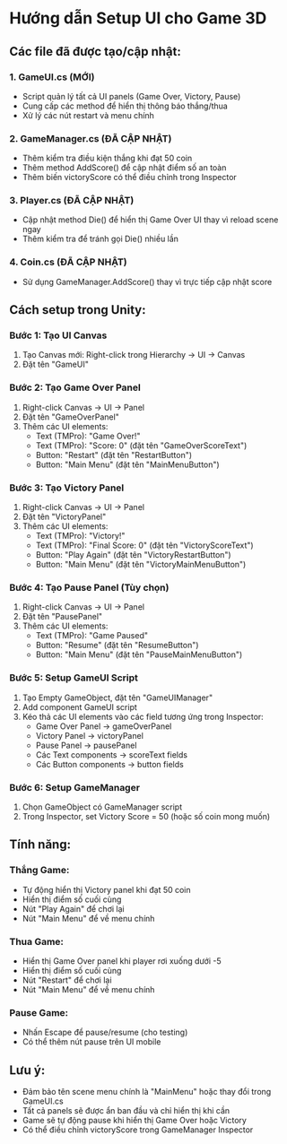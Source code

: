 # Hướng dẫn Setup UI cho Game 3D

## Các file đã được tạo/cập nhật:

### 1. GameUI.cs (MỚI)
- Script quản lý tất cả UI panels (Game Over, Victory, Pause)
- Cung cấp các method để hiển thị thông báo thắng/thua
- Xử lý các nút restart và menu chính

### 2. GameManager.cs (ĐÃ CẬP NHẬT)
- Thêm kiểm tra điều kiện thắng khi đạt 50 coin
- Thêm method AddScore() để cập nhật điểm số an toàn
- Thêm biến victoryScore có thể điều chỉnh trong Inspector

### 3. Player.cs (ĐÃ CẬP NHẬT)
- Cập nhật method Die() để hiển thị Game Over UI thay vì reload scene ngay
- Thêm kiểm tra để tránh gọi Die() nhiều lần

### 4. Coin.cs (ĐÃ CẬP NHẬT)
- Sử dụng GameManager.AddScore() thay vì trực tiếp cập nhật score

## Cách setup trong Unity:

### Bước 1: Tạo UI Canvas
1. Tạo Canvas mới: Right-click trong Hierarchy → UI → Canvas
2. Đặt tên "GameUI"

### Bước 2: Tạo Game Over Panel
1. Right-click Canvas → UI → Panel
2. Đặt tên "GameOverPanel"
3. Thêm các UI elements:
   - Text (TMPro): "Game Over!" 
   - Text (TMPro): "Score: 0" (đặt tên "GameOverScoreText")
   - Button: "Restart" (đặt tên "RestartButton")
   - Button: "Main Menu" (đặt tên "MainMenuButton")

### Bước 3: Tạo Victory Panel
1. Right-click Canvas → UI → Panel
2. Đặt tên "VictoryPanel"
3. Thêm các UI elements:
   - Text (TMPro): "Victory!" 
   - Text (TMPro): "Final Score: 0" (đặt tên "VictoryScoreText")
   - Button: "Play Again" (đặt tên "VictoryRestartButton")
   - Button: "Main Menu" (đặt tên "VictoryMainMenuButton")

### Bước 4: Tạo Pause Panel (Tùy chọn)
1. Right-click Canvas → UI → Panel
2. Đặt tên "PausePanel"
3. Thêm các UI elements:
   - Text (TMPro): "Game Paused"
   - Button: "Resume" (đặt tên "ResumeButton")
   - Button: "Main Menu" (đặt tên "PauseMainMenuButton")

### Bước 5: Setup GameUI Script
1. Tạo Empty GameObject, đặt tên "GameUIManager"
2. Add component GameUI script
3. Kéo thả các UI elements vào các field tương ứng trong Inspector:
   - Game Over Panel → gameOverPanel
   - Victory Panel → victoryPanel
   - Pause Panel → pausePanel
   - Các Text components → scoreText fields
   - Các Button components → button fields

### Bước 6: Setup GameManager
1. Chọn GameObject có GameManager script
2. Trong Inspector, set Victory Score = 50 (hoặc số coin mong muốn)

## Tính năng:

### Thắng Game:
- Tự động hiển thị Victory panel khi đạt 50 coin
- Hiển thị điểm số cuối cùng
- Nút "Play Again" để chơi lại
- Nút "Main Menu" để về menu chính

### Thua Game:
- Hiển thị Game Over panel khi player rơi xuống dưới -5
- Hiển thị điểm số cuối cùng
- Nút "Restart" để chơi lại
- Nút "Main Menu" để về menu chính

### Pause Game:
- Nhấn Escape để pause/resume (cho testing)
- Có thể thêm nút pause trên UI mobile

## Lưu ý:
- Đảm bảo tên scene menu chính là "MainMenu" hoặc thay đổi trong GameUI.cs
- Tất cả panels sẽ được ẩn ban đầu và chỉ hiển thị khi cần
- Game sẽ tự động pause khi hiển thị Game Over hoặc Victory
- Có thể điều chỉnh victoryScore trong GameManager Inspector




